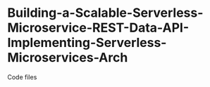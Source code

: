 # Building-a-Scalable-Serverless-Microservice-REST-Data-API-Implementing-Serverless-Microservices-Arch
Code files
